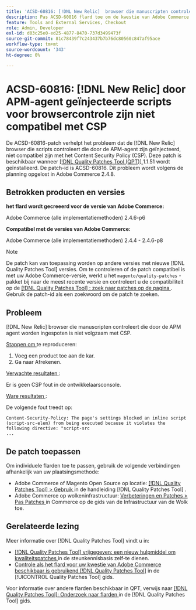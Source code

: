 ```yaml
---
title: 'ACSD-60816: [!DNL New Relic]  browser die manuscripten controleert door de agent van APM worden ingespoten is niet volgzaam met CSP'
description: Pas ACSD-60816 flard toe om de kwestie van Adobe Commerce te bevestigen waar  [!DNL New Relic]  browser die manuscripten controleert die door de agent APM worden ingespoten niet volgzaam met het Beleid van de Veiligheid van de Inhoud (CSP) zijn, die hun uitvoering verhinderen.
feature: Tools and External Services, Checkout
role: Admin, Developer
exl-id: d03c25e0-ed25-4877-8470-737d3499473f
source-git-commit: 81c78439f7c243437b7b76dc80560c847af95ace
workflow-type: tm+mt
source-wordcount: '343'
ht-degree: 0%

---
```


# ACSD-60816: [!DNL New Relic] door APM-agent geïnjecteerde scripts voor browsercontrole zijn niet compatibel met CSP

De ACSD-60816-patch verhelpt het probleem dat de [!DNL New Relic] browser die scripts controleert die door de APM-agent zijn geïnjecteerd, niet compatibel zijn met het Content Security Policy (CSP). Deze patch is beschikbaar wanneer [[!DNL Quality Patches Tool (QPT)] ](https://experienceleague.adobe.com/en/docs/commerce-knowledge-base/kb/announcements/commerce-announcements/magento-quality-patches-released-new-tool-to-self-serve-quality-patches) 1.1.51 wordt geïnstalleerd. De patch-id is ACSD-60816. Dit probleem wordt volgens de planning opgelost in Adobe Commerce 2.4.8.

## Betrokken producten en versies

**het flard wordt gecreeerd voor de versie van Adobe Commerce:**

Adobe Commerce (alle implementatiemethoden) 2.4.6-p6

**Compatibel met de versies van Adobe Commerce:**

Adobe Commerce (alle implementatiemethoden) 2.4.4 - 2.4.6-p8

>[!NOTE]
>
>De patch kan van toepassing worden op andere versies met nieuwe [!DNL Quality Patches Tool] versies. Om te controleren of de patch compatibel is met uw Adobe Commerce-versie, werkt u het `magento/quality-patches` -pakket bij naar de meest recente versie en controleert u de compatibiliteit op de [[!DNL Quality Patches Tool] : zoek naar patches op de pagina ](https://experienceleague.adobe.com/tools/commerce-quality-patches/index.html) . Gebruik de patch-id als een zoekwoord om de patch te zoeken.

## Probleem

[!DNL New Relic] browser die manuscripten controleert die door de APM agent worden ingespoten is niet volgzaam met CSP.

<u> Stappen om </u> te reproduceren:

1. Voeg een product toe aan de kar.
1. Ga naar Afrekenen.

<u> Verwachte resultaten </u>:

Er is geen CSP fout in de ontwikkelaarsconsole.

<u> Ware resultaten </u>:

De volgende fout treedt op:

```
Content-Security-Policy: The page's settings blocked an inline script (script-src-elem) from being executed because it violates the following directive: "script-src 
...
```

## De patch toepassen

Om individuele flarden toe te passen, gebruik de volgende verbindingen afhankelijk van uw plaatsingsmethode:

* Adobe Commerce of Magento Open Source op locatie: [[!DNL Quality Patches Tool]  > Gebruik ](/help/tools/quality-patches-tool/usage.md) in de handleiding [!DNL Quality Patches Tool] .
* Adobe Commerce op wolkeninfrastructuur: [ Verbeteringen en Patches > Pas Patches ](https://experienceleague.adobe.com/docs/commerce-cloud-service/user-guide/develop/upgrade/apply-patches.html) in Commerce op de gids van de Infrastructuur van de Wolk toe.

## Gerelateerde lezing

Meer informatie over [!DNL Quality Patches Tool] vindt u in:

* [[!DNL Quality Patches Tool]  vrijgegeven: een nieuw hulpmiddel om kwaliteitspatches ](https://experienceleague.adobe.com/en/docs/commerce-knowledge-base/kb/announcements/commerce-announcements/magento-quality-patches-released-new-tool-to-self-serve-quality-patches) in de steunkennisbasis zelf-te dienen.
* [ Controle als het flard voor uw kwestie van Adobe Commerce beschikbaar is gebruikend  [!DNL Quality Patches Tool]](/help/tools/quality-patches-tool/patches-available-in-qpt/check-patch-for-magento-issue-with-magento-quality-patches.md) in de [!UICONTROL Quality Patches Tool] gids.


Voor informatie over andere flarden beschikbaar in QPT, verwijs naar [[!DNL Quality Patches Tool]: Onderzoek naar flarden ](https://experienceleague.adobe.com/tools/commerce-quality-patches/index.html) in de [!DNL Quality Patches Tool] gids.
